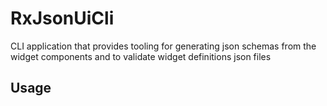 # RxJsonUiCli

CLI application that provides tooling for generating json schemas from the widget components and to validate widget definitions json files

## Usage
